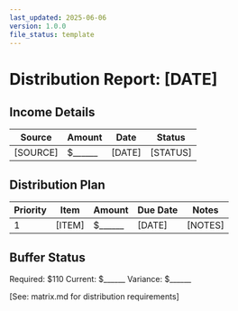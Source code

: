 ```yaml
---
last_updated: 2025-06-06
version: 1.0.0
file_status: template
---
```


# Distribution Report: [DATE]

## Income Details
| Source | Amount | Date | Status |
|--------|---------|------|--------|
| [SOURCE] | $______ | [DATE] | [STATUS] |

## Distribution Plan
| Priority | Item | Amount | Due Date | Notes |
|----------|------|---------|----------|-------|
| 1 | [ITEM] | $______ | [DATE] | [NOTES] |

## Buffer Status
Required: $110
Current: $______
Variance: $______

[See: matrix.md for distribution requirements]

